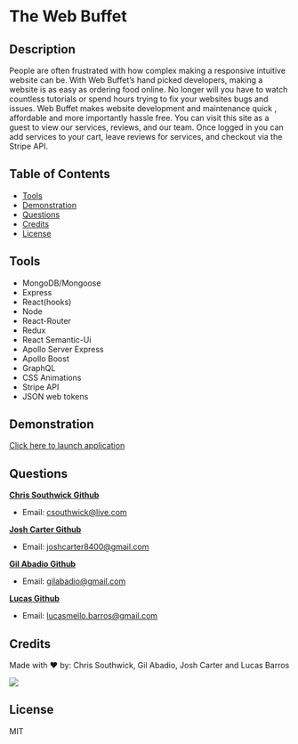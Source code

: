 # The Web Buffet

## Description

People are often frustrated with how complex making a responsive intuitive website can be. With Web Buffet’s hand picked developers, making a website is as easy as ordering food online. No longer will you have to watch countless tutorials or spend hours trying to fix your websites bugs and issues. Web Buffet makes website development and maintenance quick , affordable and more importantly hassle free. You can visit this site as a guest to view our services, reviews, and our team. Once logged in you can add services to your cart, leave reviews for services, and checkout via the Stripe API.

## Table of Contents

- [Tools](#Tools)
- [Demonstration](#Demonstration)
- [Questions](#questions)
- [Credits](#credits)
- [License](#license)

## Tools

- MongoDB/Mongoose
- Express
- React(hooks)
- Node
- React-Router
- Redux
- React Semantic-Ui
- Apollo Server Express
- Apollo Boost
- GraphQL
- CSS Animations
- Stripe API
- JSON web tokens

## Demonstration

[Click here to launch application](https://glacial-atoll-63430.herokuapp.com/)

## Questions

**[Chris Southwick Github](https://github.com/csouthwick)**

- Email: csouthwick@live.com

**[Josh Carter Github](https://github.com/JoshCarter8400)**

- Email: joshcarter8400@gmail.com

**[Gil Abadio Github](https://github.com/gilabadio)**

- Email: gilabadio@gmail.com

**[Lucas Github](https://github.com/lucasmbarros)**

- Email: lucasmello.barros@gmail.com

## Credits

Made with ❤️ by: Chris Southwick, Gil Abadio, Josh Carter and Lucas Barros

<img src="C:\Users\joshc\Desktop\CODE\2U Trilogy\Projects\project-3\client\public\images\web-buffet-screenshot.png">

## License

MIT
